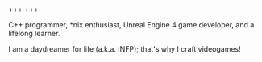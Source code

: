 +++
+++

C++ programmer, *nix enthusiast, Unreal Engine 4 game developer, and a lifelong learner.

I am a daydreamer for life (a.k.a. INFP); that's why I craft videogames!
